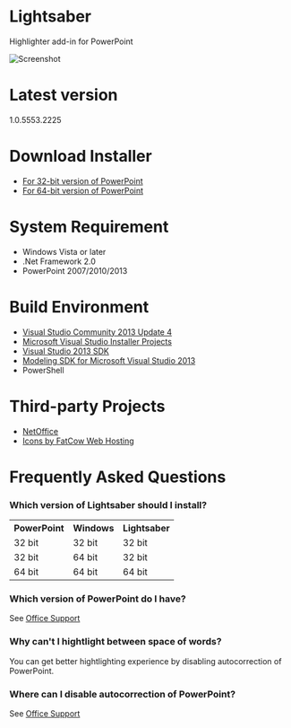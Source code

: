 # Lightsaber
Highlighter add-in for PowerPoint

![Screenshot](http://examan.github.io/lightsaber/images/screenshot.png)

# Latest version
1.0.5553.2225

# Download Installer
- [For 32-bit version of PowerPoint](https://github.com/examan/lightsaber/releases/download/1.0.5553.2225/Lightsaber86.msi)
- [For 64-bit version of PowerPoint](https://github.com/examan/lightsaber/releases/download/1.0.5553.2225/Lightsaber64.msi)

# System Requirement
- Windows Vista or later
- .Net Framework 2.0
- PowerPoint 2007/2010/2013

# Build Environment
- [Visual Studio Community 2013 Update 4](http://www.visualstudio.com/downloads/download-visual-studio-vs.aspx)
- [Microsoft Visual Studio Installer Projects](https://visualstudiogallery.msdn.microsoft.com/9abe329c-9bba-44a1-be59-0fbf6151054d)
- [Visual Studio 2013 SDK](http://www.microsoft.com/en-us/download/details.aspx?id=40758)
- [Modeling SDK for Microsoft Visual Studio 2013](http://www.microsoft.com/en-us/download/details.aspx?id=40754)
- PowerShell

# Third-party Projects
- [NetOffice](http://netoffice.codeplex.com/)
- [Icons by FatCow Web Hosting](https://www.iconfinder.com/iconsets/fatcow)

# Frequently Asked Questions
### Which version of Lightsaber should I install?
<table>
  <tr><th>PowerPoint</th><th>Windows</th><th>Lightsaber</th></tr>
  <tr><td>32 bit</td><td>32 bit</td><td>32 bit</td></tr>
  <tr><td>32 bit</td><td>64 bit</td><td>32 bit</td></tr>
  <tr><td>64 bit</td><td>64 bit</td><td>64 bit</td></tr>
</table>

### Which version of PowerPoint do I have?
See [Office Support](https://support.office.com/en-sg/article/Choose-the-32-bit-or-64-bit-version-of-Office-2dee7807-8f95-4d0c-b5fe-6c6f49b8d261#BKMK_WhichVersion)

### Why can't I hightlight between space of words?
You can get better hightlighting experience by disabling autocorrection of PowerPoint.

### Where can I disable autocorrection of PowerPoint?
See [Office Support](https://support.office.com/en-ca/article/Where-are-the-AutoCorrect-options-cb889db0-07f8-400a-b6ef-4192cc05cbc3#bm14)
